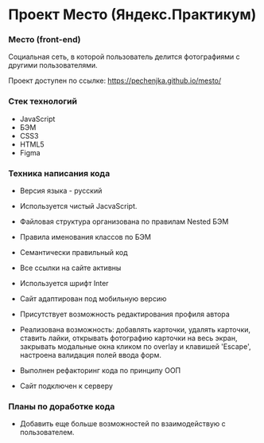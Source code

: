 # Проект **Место** (Яндекс.Практикум)

### Место (front-end)
Социальная сеть, в которой пользователь делится фотографиями с другими пользователями.   

Проект доступен по ссылке: https://pechenjka.github.io/mesto/

### Стек технологий
- JavaScript 
- БЭМ
- CSS3
- HTML5
- Figma

### Техника написания кода

- Версия языка - русский
- Используется чистый JacvaScript.  
- Файловая структура организована по правилам Nested БЭМ
- Правила именования классов по БЭМ
- Семантически правильный код
- Все ссылки на сайте активны
- Используется шрифт Inter
- Сайт адаптирован под мобильную версию
- Присутствует возможность редактирования профиля автора
- Реализована возможность:
  добавлять карточки,
  удалять карточки,
  ставить лайки,
  открывать фотографию карточки на весь экран,
  закрывать модальные окна кликом по overlay и клавишей 'Escape',
  настроена валидация полей ввода форм.

- Выполнен рефакторинг кода по принципу ООП
- Сайт подключен к серверу


### Планы по доработке кода

- Добавить еще больше возможностей по взаимодействую с пользователем.

